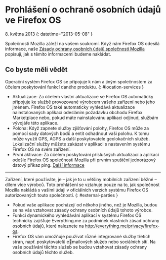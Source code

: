 # Prohlášení o ochraně osobních údajů ve Firefox OS

8\. května 2013
{: datetime="2013-05-08" }

Společnosti Mozilla záleží na vašem soukromí. Když nám Firefox OS odesílá informace, naše [Zásady ochrany osobních údajů společnosti Mozilla](https://www.mozilla.org/privacy/) popisují, jak s těmito informacemi budeme nakládat.

## Co byste měli vědět

Operační systém Firefox OS se připojuje k nám a jiným společnostem za účelem poskytování funkcí daného produktu.
{: #location-services }

* Aktualizace: Za účelem vlastní aktualizace se Firefox OS automaticky připojuje ke službě provozované výrobcem vašeho zařízení nebo jeho jménem. Firefox OS také automaticky vyhledává aktualizace nainstalovaných aplikací odesláním požadavku obchodu Firefox Marketplace nebo, pokud máte nainstalovánu aplikaci odjinud, službám vývojáře této aplikace.
* Poloha: Když zapnete služby zjišťování polohy, Firefox OS může za pomocí sady datových bodů a entit odhadnout vaši polohu. K tomu může využít GPS, AGPS a další poskytovatele geolokačních služeb. Lokalizační služby můžete zakázat v aplikaci s nastavením systému Firefox OS na svém zařízení.
* První aktivace: Za účelem poskytování příslušných aktualizací a aplikací odešle Firefox OS společnosti Mozilla při prvním spuštění jednorázový datový příkaz ping. [Další informace](https://wiki.mozilla.org/FirefoxOS/Metrics)

---------------------------------------

Zařízení, které používáte, je – jak je to u většiny mobilních zařízení běžné – dílem více výrobců. Toto prohlášení se vztahuje pouze na to, jak společnost Mozilla nakládá s vašimi údaji v oficiálních verzích systému Firefox OS autorizovaných touto společností.
{: #external-parties }

* Pokud vaše aplikace pocházejí od někoho jiného, než je Mozilla, budou se na vás vztahovat zásady ochrany osobních údajů tohoto výrobce.
* Funkci dynamického vyhledávání aplikací v systému Firefox OS technicky zajišťuje Everything.me za podmínek vlastních zásad ochrany osobních údajů, které naleznete na <http://everything.me/privacy/firefox-os>.
* Firefox OS vám umožňuje používat různé integrované služby třetích stran, např. poskytovatelů emailových služeb nebo sociálních sítí. Na vaše používání těchto služeb se budou vztahovat zásady ochrany osobních údajů těchto služeb.
